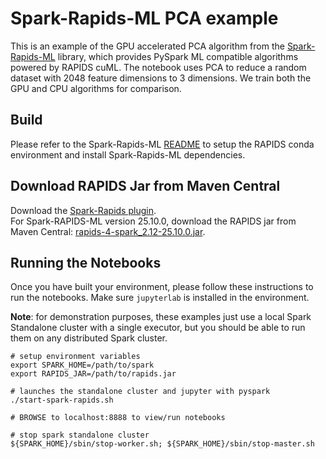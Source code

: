 # Spark-Rapids-ML PCA example

This is an example of the GPU accelerated PCA algorithm from the [Spark-Rapids-ML](https://github.com/NVIDIA/spark-rapids-ml) library, which provides PySpark ML compatible algorithms powered by RAPIDS cuML. 
The notebook uses PCA to reduce a random dataset with 2048 feature dimensions to 3 dimensions. We train both the GPU and CPU algorithms for comparison. 

## Build

Please refer to the Spark-Rapids-ML [README](https://github.com/NVIDIA/spark-rapids-ml/blob/HEAD/python) to setup the RAPIDS conda environment and install Spark-Rapids-ML dependencies. 

## Download RAPIDS Jar from Maven Central

Download the [Spark-Rapids plugin](https://nvidia.github.io/spark-rapids/docs/download.html#download-rapids-accelerator-for-apache-spark-v24081).  
For Spark-RAPIDS-ML version 25.10.0, download the RAPIDS jar from Maven Central: [rapids-4-spark_2.12-25.10.0.jar](https://repo1.maven.org/maven2/com/nvidia/rapids-4-spark_2.12/25.10.0/rapids-4-spark_2.12-25.10.0.jar). 

## Running the Notebooks

Once you have built your environment, please follow these instructions to run the notebooks. Make sure `jupyterlab` is installed in the environment.

**Note**: for demonstration purposes, these examples just use a local Spark Standalone cluster with a single executor, but you should be able to run them on any distributed Spark cluster.
```
# setup environment variables
export SPARK_HOME=/path/to/spark
export RAPIDS_JAR=/path/to/rapids.jar

# launches the standalone cluster and jupyter with pyspark
./start-spark-rapids.sh

# BROWSE to localhost:8888 to view/run notebooks

# stop spark standalone cluster
${SPARK_HOME}/sbin/stop-worker.sh; ${SPARK_HOME}/sbin/stop-master.sh
```

